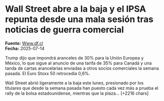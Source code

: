 # Wall Street abre a la baja y el IPSA repunta desde una mala sesión tras noticias de guerra comercial

**Fuente:** [Www.df.cl](https://www.df.cl/mercados/bolsa-monedas/bolsas-hoymni0pwe)  
**Fecha:** 2025-07-14

Trump dijo que impondrá aranceles de 30% para la Unión Europea y México, lo que sigue al anuncio de una tarifa de 35% para Canadá y una tanda de cartas arancelarias enviadas a otros socios comerciales la semana pasada. El Euro Stoxx 50 retrocedía 0,6%.

Wall Street abrió ligeramente a la baja este lunes, presionado por los titulares que desde la semana pasada han puesto cada vez más a prueba el rally de la bolsa estadounidense, mientras que la plaza… [+2216 chars]
